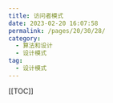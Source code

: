 ```yaml
---
title: 访问者模式
date: 2023-02-20 16:07:58
permalink: /pages/20/30/28/
category: 
  - 算法和设计
  - 设计模式
tag: 
  - 设计模式
---
```


<!-- more -->
[[TOC]]

